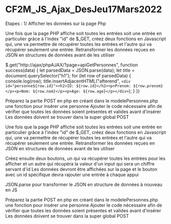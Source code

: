 # CF2M_JS_Ajax_DesJeu17Mars2022

Etapes :
1/ Afficher les données sur la page Php



Une fois que la page PHP affiche soit toutes les entrées soit une entrée en particulier grâce à l'index "id" de $_GET, créez deux fonctions en Javascript qui, une va permettre de récupérer toutes les entrées et l'autre qui va récupérer seulement une entrée.
Retransformer les données reçues en JSON en structures de données avant de les utiliser


$.get("http://ajax/phpAJAX/?page=apiGetPersonnes", function success(data) {
let parsedData = JSON.parse(data);
let title = document.querySelector("h1");
for (let row of parsedData) {
console.log(row);
title.insertAdjacentHTML("afterend", `<div id="personne${row.id}"><h2>ID: ${row.id}</h2><p>Prenom: ${row.prenom}</p><p>Nom: ${row.nom}</p><p>Age: ${row.age}</p></div>`);
}
})


Préparez la partie POST en php en créant dans le modelePersonnes.php une fonction pour insérer une personne
Ajouter le code nécessaire afin de vérifier que toutes les données soient présentes et valides avant d'insérer
Les données doivent se trouver dans la super global POST


Une fois que la page PHP affiche soit toutes les entrées soit une entrée en particulier grâce à l'index "id" de $_GET, créez deux fonctions en Javascript qui, une va permettre de récupérer toutes les entrées et l'autre qui va récupérer seulement une entrée.
Retransformer les données reçues en JSON en structures de données avant de les utiliser



Créez ensuite deux boutons, un qui va récupérer toutes les entrées pour les afficher et un autre qui récupéra la valeur d'un input qui sera un chiffre servant d'id
Les données devront être affichées sur la page et le bouton avec un id spécifique devra rajouter une entrée à chaque appui

JSON.parse pour transformer le JSON en structure de données à nouveau en JS




Préparez la partie POST en php en créant dans le modelePersonnes.php une fonction pour insérer une personne
Ajouter le code nécessaire afin de vérifier que toutes les données soient présentes et valides avant d'insérer
Les données doivent se trouver dans la super global POST
